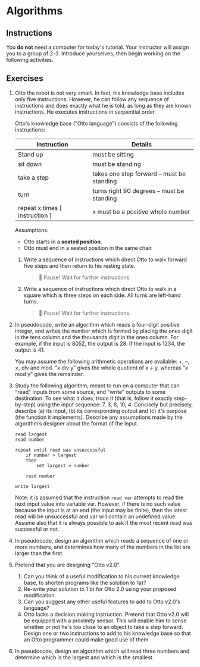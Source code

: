 # Algorithms

## Instructions
You **do not** need a computer for today's tutorial. Your instructor will assign you to a group of 2-3. Introduce yourselves, then begin working on the following activities.

## Exercises
1. Otto the robot is not very smart.  In fact, his knowledge base includes only five instructions.  However, he can follow any sequence of instructions and does exactly what he is told, as long as they are known instructions.  He executes instructions in sequential order.

    Otto's knowledge base ("Otto language") consists of the following instructions:

    | Instruction                     | Details                                   |
    | ------------------------------- | ----------------------------------------- |
    | Stand up                        | must be sitting                           |
    | sit down                        | must be standing                          |
    | take a step                     | takes one step forward – must be standing |
    | turn                            | turns right 90 degrees – must be standing |
    | repeat x times  [ instruction ] | x must be a positive whole number         |

    Assumptions:
    - Otto starts in a **seated position**.
    - Otto must end in a seated position in the same chair.

    1. Write a sequence of instructions which direct Otto to walk forward five steps and then return to his resting state.

        > :stop_sign: Pause! Wait for further instructions.

    2. Write a sequence of instructions which direct Otto to walk in a square which is three steps on each side.  All turns are left-hand turns.

        > :stop_sign: Pause! Wait for further instructions.

2. In pseudocode, write an algorithm which reads a four-digit positive integer, and writes the number which is formed by placing the ones digit in the tens column and the thousands digit in the ones column. For example, if the input is 8052, the output is 28. If the input is 1234, the output is 41.

    You may assume the following arithmetic operations are available: +, –, ×, div and mod. "x div y" gives the whole quotient of x ÷ y, whereas "x mod y" gives the remainder.

3. Study the following algorithm, meant to run on a computer that can "read" inputs from some source, and "write" outputs to some destination. To see what it does, *trace* it (that is, follow it exactly step-by-step) using the input sequence: 7, 3, 8, 10, 4. Concisely but precisely, describe (a) its input, (b) its corresponding output and (c) it's purpose (the function it implements). Describe any assumptions made by the algorithm’s designer about the format of the input.

    ```
    read largest
    read number

    repeat until read was unsuccessful
        if number > largest
        then
            set largest = number

        read number

    write largest
    ```

    Note: it is assumed that the instruction `read var` attempts to read the next input value into variable var.  However, if there is no such value because the input is at an end (the input may be finite), then the latest read will be unsuccessful and var will contain an undefined value.  Assume also that it is always possible to ask if the most recent read was successful or not.

4. In pseudocode, design an algorithm which reads a sequence of one or more numbers, and determines how many of the numbers in the list are larger than the first.

5. Pretend that you are designing "Otto v2.0".
   1. Can you think of a useful modification to his current knowledge base, to shorten programs like the solution to 1a)?
   2. Re-write your solution to 1 b) for Otto 2.0 using your proposed modification.
   3. Can you suggest any other useful features to add to Otto v2.0's language?
   4. Otto lacks a decision making instruction.  Pretend that Otto v2.0 will be equipped with a proximity sensor.  This will enable him to sense whether or not he's too close to an object to take a step forward.  Design one or two instructions to add to his knowledge base so that an Otto programmer could make good use of them
   
6. In pseudocode, design an algorithm which will read three numbers and determine which is the largest and which is the smallest.
